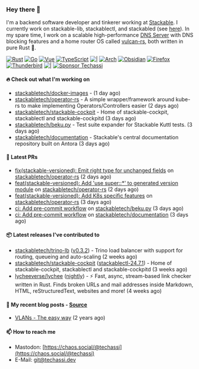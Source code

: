 ### Hey there 👋

I'm a backend software developer and tinkerer working at [Stackable][stackable]. I currently work on
stackable-lib, stackablectl, and stackabled (see [here][stackable-work]). In my spare time, I work on
a scalable high-performance [DNS Server][portal] with DNS blocking features and a home router OS
called [vulcan-rs][vulcan], both written in pure Rust 🦀.

[stackable-work]: https://github.com/stackabletech/stackable
[stackable]: https://github.com/stackabletech
[portal]: https://github.com/portal-rs/portal
[vulcan]: https://github.com/vulcan-rs

[![Rust](https://img.shields.io/badge/-Rust-141414?style=flat&logo=rust&logoColor=%23f97f39)](https://www.rust-lang.org/)
[![Go](https://img.shields.io/badge/-Go-141414?style=flat&logo=go&logoColor=%23f97f39)](https://go.dev/)
[![Vue](https://img.shields.io/badge/-Vue-141414?style=flat&logo=vuedotjs&logoColor=%23f97f39)](https://vuejs.org/)
[![TypeScript](https://img.shields.io/badge/-TypeScript-141414?style=flat&logo=typescript&logoColor=%23f97f39)](https://www.typescriptlang.org/)
![|](https://img.shields.io/badge/-%7C-141414?style=flat&logoColor=%23f97f39)
[![Arch](https://img.shields.io/badge/-Arch-141414?style=flat&logo=archlinux&logoColor=%23f97f39)](https://archlinux.org/)
[![Obsidian](https://img.shields.io/badge/-Obsidian-141414?style=flat&logo=obsidian&logoColor=%23f97f39)](https://obsidian.md/)
[![Firefox](https://img.shields.io/badge/-Firefox-141414?style=flat&logo=firefox&logoColor=%23f97f39)](https://www.mozilla.org/en-US/firefox/new/)
[![Thunderbird](https://img.shields.io/badge/-Thunderbird-141414?style=flat&logo=thunderbird&logoColor=%23f97f39)](https://www.thunderbird.net/en-US/)
![|](https://img.shields.io/badge/-%7C-141414?style=flat&logoColor=%23f97f39)
[![Sponsor Techassi](https://img.shields.io/badge/-Sponsor-141414?style=flat&logo=github&logoColor=%23f97f39)](https://github.com/sponsors/Techassi)

#### 🔥 Check out what I'm working on


- [stackabletech/docker-images](https://github.com/stackabletech/docker-images) -  (1 day ago)
- [stackabletech/operator-rs](https://github.com/stackabletech/operator-rs) - A simple wrapper/framework around kube-rs to make implementing Operators/Controllers easier (2 days ago)
- [stackabletech/stackable-cockpit](https://github.com/stackabletech/stackable-cockpit) - Home of stackable-cockpit, stackablectl and stackable-cockpitd (3 days ago)
- [stackabletech/beku.py](https://github.com/stackabletech/beku.py) - Test suite expander for Stackable Kuttl tests. (3 days ago)
- [stackabletech/documentation](https://github.com/stackabletech/documentation) - Stackable&#39;s central documentation repository built on Antora (3 days ago)

#### 🧪 Latest PRs


- [fix(stackable-versioned): Emit right type for unchanged fields](https://github.com/stackabletech/operator-rs/pull/860) on [stackabletech/operator-rs](https://github.com/stackabletech/operator-rs) (2 days ago)
- [feat(stackable-versioned): Add &#39;use super::*&#39; to generated version module](https://github.com/stackabletech/operator-rs/pull/859) on [stackabletech/operator-rs](https://github.com/stackabletech/operator-rs) (2 days ago)
- [feat(stackable-versioned): Add K8s specific features](https://github.com/stackabletech/operator-rs/pull/857) on [stackabletech/operator-rs](https://github.com/stackabletech/operator-rs) (3 days ago)
- [ci: Add pre-commit workflow](https://github.com/stackabletech/beku.py/pull/28) on [stackabletech/beku.py](https://github.com/stackabletech/beku.py) (3 days ago)
- [ci: Add pre-commit workflow](https://github.com/stackabletech/documentation/pull/657) on [stackabletech/documentation](https://github.com/stackabletech/documentation) (3 days ago)

#### 📦 Latest releases I've contributed to


- [stackabletech/trino-lb](https://github.com/stackabletech/trino-lb/releases/tag/v0.3.2) ([v0.3.2](https://github.com/stackabletech/trino-lb/releases/tag/v0.3.2)) - Trino load balancer with support for routing, queueing and auto-scaling (2 weeks ago)
- [stackabletech/stackable-cockpit](https://github.com/stackabletech/stackable-cockpit/releases/tag/stackablectl-24.7.1) ([stackablectl-24.7.1](https://github.com/stackabletech/stackable-cockpit/releases/tag/stackablectl-24.7.1)) - Home of stackable-cockpit, stackablectl and stackable-cockpitd (3 weeks ago)
- [lycheeverse/lychee](https://github.com/lycheeverse/lychee/releases/tag/nightly) ([nightly](https://github.com/lycheeverse/lychee/releases/tag/nightly)) - ⚡ Fast, async, stream-based link checker written in Rust. Finds broken URLs and mail addresses inside Markdown, HTML, reStructuredText, websites and more! (4 weeks ago)

#### 📜 My recent blog posts - [Source](https://github.com/Techassi/page)


- [VLANs - The easy way](https://techassi.dev/posts/vlans-the-easy-way/) (2 years ago)

#### 📫 How to reach me

- Mastodon: [https://chaos.social/@techassi](https://chaos.social/@techassi)
- E-Mail: git@techassi.dev
